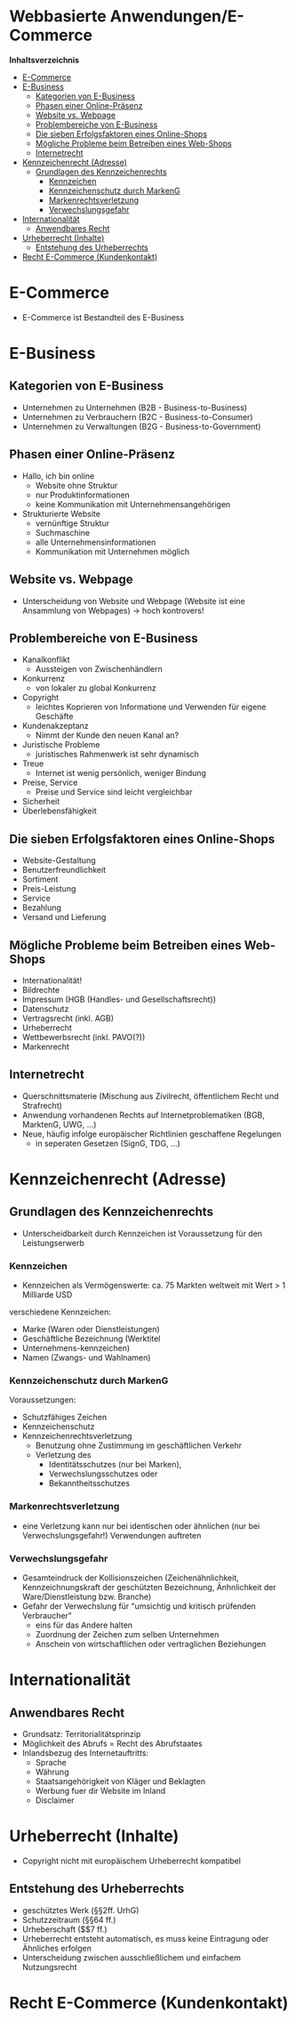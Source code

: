 <!----------
title: "Webbasierte Anwendungen/E-Commerce"
date: "Semester 5"
keywords: [Webbasierte Anwendungen, E-Commerce, WEB, DHGE, Semester 5]
---------->

Webbasierte Anwendungen/E-Commerce
==================================

<!-- START doctoc generated TOC please keep comment here to allow auto update -->
<!-- DON'T EDIT THIS SECTION, INSTEAD RE-RUN doctoc TO UPDATE -->
**Inhaltsverzeichnis**

- [E-Commerce](#e-commerce)
- [E-Business](#e-business)
  - [Kategorien von E-Business](#kategorien-von-e-business)
  - [Phasen einer Online-Präsenz](#phasen-einer-online-pr%C3%A4senz)
  - [Website vs. Webpage](#website-vs-webpage)
  - [Problembereiche von E-Business](#problembereiche-von-e-business)
  - [Die sieben Erfolgsfaktoren eines Online-Shops](#die-sieben-erfolgsfaktoren-eines-online-shops)
  - [Mögliche Probleme beim Betreiben eines Web-Shops](#m%C3%B6gliche-probleme-beim-betreiben-eines-web-shops)
  - [Internetrecht](#internetrecht)
- [Kennzeichenrecht (Adresse)](#kennzeichenrecht-adresse)
  - [Grundlagen des Kennzeichenrechts](#grundlagen-des-kennzeichenrechts)
    - [Kennzeichen](#kennzeichen)
    - [Kennzeichenschutz durch MarkenG](#kennzeichenschutz-durch-markeng)
    - [Markenrechtsverletzung](#markenrechtsverletzung)
    - [Verwechslungsgefahr](#verwechslungsgefahr)
- [Internationalität](#internationalit%C3%A4t)
  - [Anwendbares Recht](#anwendbares-recht)
- [Urheberrecht (Inhalte)](#urheberrecht-inhalte)
  - [Entstehung des Urheberrechts](#entstehung-des-urheberrechts)
- [Recht E-Commerce (Kundenkontakt)](#recht-e-commerce-kundenkontakt)

<!-- END doctoc generated TOC please keep comment here to allow auto update -->

<!--newpage-->

# E-Commerce

- E-Commerce ist Bestandteil des E-Business

# E-Business

## Kategorien von E-Business

- Unternehmen zu Unternehmen (B2B - Business-to-Business)
- Unternehmen zu Verbrauchern (B2C - Business-to-Consumer)
- Unternehmen zu Verwaltungen (B2G - Business-to-Government)


## Phasen einer Online-Präsenz

- Hallo, ich bin online
  - Website ohne Struktur
  - nur Produktinformationen
  - keine Kommunikation mit Unternehmensangehörigen
- Strukturierte Website
  - vernünftige Struktur
  - Suchmaschine
  - alle Unternehmensinformationen
  - Kommunikation mit Unternehmen möglich

## Website vs. Webpage

- Unterscheidung von Website und Webpage (Website ist eine Ansammlung von Webpages) $\rightarrow$ hoch kontrovers!

## Problembereiche von E-Business

- Kanalkonflikt
  - Aussteigen von Zwischenhändlern
- Konkurrenz
  - von lokaler zu global Konkurrenz
- Copyright
  - leichtes Koprieren von Informatione und Verwenden für eigene Geschäfte
- Kundenakzeptanz
  - Nimmt der Kunde den neuen Kanal an?
- Juristische Probleme
  - juristisches Rahmenwerk ist sehr dynamisch
- Treue
  - Internet ist wenig persönlich, weniger Bindung
- Preise, Service
  - Preise und Service sind leicht vergleichbar
- Sicherheit
- Überlebensfähigkeit

## Die sieben Erfolgsfaktoren eines Online-Shops

- Website-Gestaltung
- Benutzerfreundlichkeit
- Sortiment
- Preis-Leistung
- Service
- Bezahlung
- Versand und Lieferung

## Mögliche Probleme beim Betreiben eines Web-Shops

- Internationalität!
- Bildrechte
- Impressum (HGB (Handles- und Gesellschaftsrecht))
- Datenschutz
- Vertragsrecht (inkl. AGB)
- Urheberrecht
- Wettbewerbsrecht (inkl. PAVO(?))
- Markenrecht

## Internetrecht

- Querschnittsmaterie (Mischung aus Zivilrecht, öffentlichem Recht und Strafrecht)
- Anwendung vorhandenen Rechts auf Internetproblematiken (BGB, MarktenG, UWG, ...)
- Neue, häufig infolge europäischer Richtlinien geschaffene Regelungen
  - in seperaten Gesetzen (SignG, TDG, ...)

# Kennzeichenrecht (Adresse)

## Grundlagen des Kennzeichenrechts

- Unterscheidbarkeit durch Kennzeichen ist Voraussetzung für den Leistungserwerb

### Kennzeichen

- Kennzeichen als Vermögenswerte: ca. 75 Markten weltweit mit Wert > 1 Milliarde USD

verschiedene Kennzeichen:

- Marke (Waren oder Dienstleistungen)
- Geschäftliche Bezeichnung (Werktitel
- Unternehmens-kennzeichen)
- Namen (Zwangs- und Wahlnamen)

### Kennzeichenschutz durch MarkenG

Voraussetzungen:

- Schutzfähiges Zeichen
- Kennzeichenschutz
- Kennzeichenrechtsverletzung
  - Benutzung ohne Zustimmung im geschäftlichen Verkehr
  - Verletzung des
    - Identitätsschutzes (nur bei Marken),
    - Verwechslungsschutzes oder
    - Bekanntheitsschutzes

### Markenrechtsverletzung

- eine Verletzung kann nur bei identischen oder ähnlichen (nur bei Verwechslungsgefahr!) Verwendungen auftreten

### Verwechslungsgefahr

- Gesamteindruck der Kollisionszeichen (Zeichenähnlichkeit, Kennzeichnungskraft der geschützten Bezeichnung, Änhnlichkeit der Ware/Dienstleistung bzw. Branche)
- Gefahr der Verwechslung für "umsichtig und kritisch prüfenden Verbraucher"
  - eins für das Andere halten
  - Zuordnung der Zeichen zum selben Unternehmen
  - Anschein von wirtschaftlichen oder vertraglichen Beziehungen

# Internationalität

## Anwendbares Recht

- Grundsatz: Territorialitätsprinzip
- Möglichkeit des Abrufs = Recht des Abrufstaates
- Inlandsbezug des Internetauftritts:
  - Sprache
  - Währung
  - Staatsangehörigkeit von Kläger und Beklagten
  - Werbung fuer dir Website im Inland
  - Disclaimer

# Urheberrecht (Inhalte)

- Copyright nicht mit europäischem Urheberrecht kompatibel

## Entstehung des Urheberrechts

- geschütztes Werk (§§2ff. UrhG)
- Schutzzeitraum (§§64 ff.)
- Urheberschaft ($$7 ff.)
- Urheberrecht entsteht automatisch, es muss keine Eintragung oder Ähnliches erfolgen
- Unterscheidung zwischen ausschließlichem und einfachem Nutzungsrecht

# Recht E-Commerce (Kundenkontakt)

